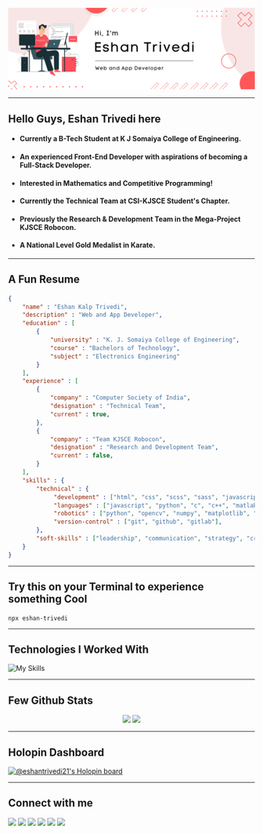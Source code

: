 ![png](banner.png)

---

## __Hello Guys, Eshan Trivedi here__

+ #### Currently a B-Tech Student at K J Somaiya College of Engineering.

+ #### An experienced Front-End Developer with aspirations of becoming a Full-Stack Developer.

+ #### Interested in Mathematics and Competitive Programming!

+ #### Currently the Technical Team at CSI-KJSCE Student's Chapter.

+ #### Previously the Research & Development Team in the Mega-Project KJSCE Robocon.

+ #### A National Level Gold Medalist in Karate.

---

## A Fun Resume

```json
{
    "name" : "Eshan Kalp Trivedi",
    "description" : "Web and App Developer",
    "education" : [
        {
            "university" : "K. J. Somaiya College of Engineering",
            "course" : "Bachelors of Technology",
            "subject" : "Electronics Engineering"
        }
    ],
    "experience" : [
        {
            "company" : "Computer Society of India",
            "designation" : "Technical Team",
            "current" : true,
        },
        {
            "company" : "Team KJSCE Robocon",
            "designation" : "Research and Development Team",
            "current" : false,
        }
    ],
    "skills" : {
        "technical" : {
             "development" : ["html", "css", "scss", "sass", "javascript", "reactjs", "nextjs", "api's", "open-source"],
             "languages" : ["javascript", "python", "c", "c++", "matlab"],
             "robotics" : ["python", "opencv", "numpy", "matplotlib", "matlab", "simulink"],
             "version-control" : ["git", "github", "gitlab"],
        },
        "soft-skills" : ["leadership", "communication", "strategy", "critical-thinking", "time-management", "teamwork"]
    }
}

```

---

## Try this on your Terminal to experience something Cool


```
npx eshan-trivedi
```

---

## Technologies I Worked With

![My Skills](https://skillicons.dev/icons?i=c,cpp,python,matlab,bash,git,github,gitlab,figma,html,css,scss,bootstrap,tailwind,javascript,typescript,react,nextjs,netlify,heroku,vercel,stackoverflow)

---
## Few Github Stats

<!-- 
<p align="center">
 <img src="https://activity-graph.herokuapp.com/graph?username=EshanTrivedi21&theme=react" width = "97.5%">
</p> 
-->

<p align="center">
<img src="https://github-readme-stats.vercel.app/api?username=EshanTrivedi21&count_private=true&show_icons=true&&theme=react&include_all_commits=true" width = "47.5%">
<img src="https://github-readme-streak-stats.herokuapp.com?user=EshanTrivedi21&theme=react" width = "50%">
</p>

---
## Holopin Dashboard

[![@eshantrivedi21's Holopin board](https://holopin.io/api/user/board?user=eshantrivedi21)](https://holopin.io/@eshantrivedi21)

---
## Connect with me 

<p>
<a href="https://www.linkedin.com/in/eshantrivedi21/" target="_blank"><img src="https://img.shields.io/badge/LinkedIn-0077B5?style=for-the-badge&logo=linkedin&logoColor=white"></a>
<a href"mailto:eshan.trivedi.9@gmail.com" target="_blank"><img src="https://img.shields.io/badge/Gmail-D14836?style=for-the-badge&logo=gmail&logoColor=white"></a>
<a href="https://wa.me/919920742199?text=Hi+Eshan" target="_blank"><img src="https://img.shields.io/badge/WhatsApp-25D366?style=for-the-badge&logo=whatsapp&logoColor=white"></a>
<a href="https://www.instagram.com/eshan.trivedii/" target="_blank"><img src="https://img.shields.io/badge/Instagram-E4405F?style=for-the-badge&logo=instagram&logoColor=white"></a>
<a href="https://telegram.me/EshanTrivedi21" target="_blank"><img src="https://img.shields.io/badge/Telegram-0077B5?style=for-the-badge&logo=telegram&logoColor=white"></a>
<a target="_blank"><img src="https://komarev.com/ghpvc/?username=EshanTrivedi21&style=for-the-badge&color=red"></a>
</p>
